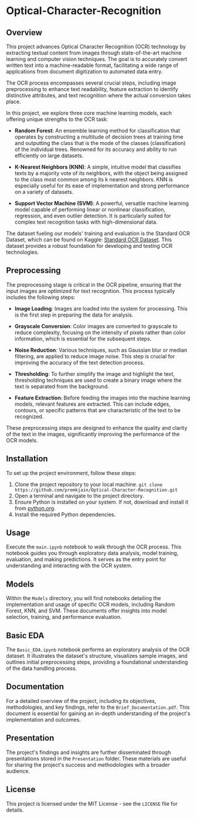# Optical-Character-Recognition

## Overview
This project advances Optical Character Recognition (OCR) technology by extracting textual content from images through state-of-the-art machine learning and computer vision techniques. The goal is to accurately convert written text into a machine-readable format, facilitating a wide range of applications from document digitization to automated data entry.

The OCR process encompasses several crucial steps, including image preprocessing to enhance text readability, feature extraction to identify distinctive attributes, and text recognition where the actual conversion takes place.

In this project, we explore three core machine learning models, each offering unique strengths to the OCR task:

- **Random Forest**: An ensemble learning method for classification that operates by constructing a multitude of decision trees at training time and outputting the class that is the mode of the classes (classification) of the individual trees. Renowned for its accuracy and ability to run efficiently on large datasets.

- **K-Nearest Neighbors (KNN)**: A simple, intuitive model that classifies texts by a majority vote of its neighbors, with the object being assigned to the class most common among its k nearest neighbors. KNN is especially useful for its ease of implementation and strong performance on a variety of datasets.

- **Support Vector Machine (SVM)**: A powerful, versatile machine learning model capable of performing linear or nonlinear classification, regression, and even outlier detection. It is particularly suited for complex text recognition tasks with high-dimensional data.

The dataset fueling our models' training and evaluation is the Standard OCR Dataset, which can be found on Kaggle: [Standard OCR Dataset](https://www.kaggle.com/datasets/preatcher/standard-ocr-dataset). This dataset provides a robust foundation for developing and testing OCR technologies.

## Preprocessing
The preprocessing stage is critical in the OCR pipeline, ensuring that the input images are optimized for text recognition. This process typically includes the following steps:

- **Image Loading**: Images are loaded into the system for processing. This is the first step in preparing the data for analysis.

- **Grayscale Conversion**: Color images are converted to grayscale to reduce complexity, focusing on the intensity of pixels rather than color information, which is essential for the subsequent steps.

- **Noise Reduction**: Various techniques, such as Gaussian blur or median filtering, are applied to reduce image noise. This step is crucial for improving the accuracy of the text detection process.

- **Thresholding**: To further simplify the image and highlight the text, thresholding techniques are used to create a binary image where the text is separated from the background.

- **Feature Extraction**: Before feeding the images into the machine learning models, relevant features are extracted. This can include edges, contours, or specific patterns that are characteristic of the text to be recognized.

These preprocessing steps are designed to enhance the quality and clarity of the text in the images, significantly improving the performance of the OCR models.

## Installation
To set up the project environment, follow these steps:
1. Clone the project repository to your local machine.
        ```
        git clone https://github.com/premkjain/Optical-Character-Recognition.git
        ```
2. Open a terminal and navigate to the project directory.
3. Ensure Python is installed on your system. If not, download and install it from [python.org](https://www.python.org/downloads/).
4. Install the required Python dependencies.

## Usage
Execute the `main.ipynb` notebook to walk through the OCR process. This notebook guides you through exploratory data analysis, model training, evaluation, and making predictions. It serves as the entry point for understanding and interacting with the OCR system.

## Models
Within the `Models` directory, you will find notebooks detailing the implementation and usage of specific OCR models, including Random Forest, KNN, and SVM. These documents offer insights into model selection, training, and performance evaluation.

## Basic EDA
The `Basic_EDA.ipynb` notebook performs an exploratory analysis of the OCR dataset. It illustrates the dataset's structure, visualizes sample images, and outlines initial preprocessing steps, providing a foundational understanding of the data handling process.

## Documentation
For a detailed overview of the project, including its objectives, methodologies, and key findings, refer to the `Brief_Documentation.pdf`. This document is essential for gaining an in-depth understanding of the project's implementation and outcomes.

## Presentation
The project's findings and insights are further disseminated through presentations stored in the `Presentation` folder. These materials are useful for sharing the project's success and methodologies with a broader audience.

## License
This project is licensed under the MIT License - see the `LICENSE` file for details.
